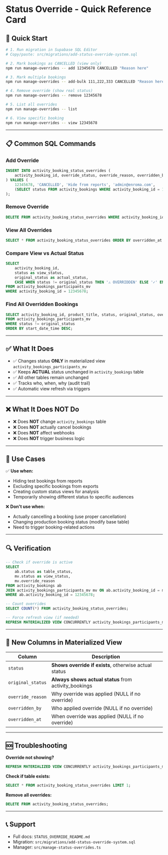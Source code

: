# Status Override - Quick Reference Card

## 🚀 Quick Start

```bash
# 1. Run migration in Supabase SQL Editor
# Copy/paste: src/migrations/add-status-override-system.sql

# 2. Mark bookings as CANCELLED (view only)
npm run manage-overrides -- add 12345678 CANCELLED "Reason here"

# 3. Mark multiple bookings
npm run manage-overrides -- add-bulk 111,222,333 CANCELLED "Reason here"

# 4. Remove override (show real status)
npm run manage-overrides -- remove 12345678

# 5. List all overrides
npm run manage-overrides -- list

# 6. View specific booking
npm run manage-overrides -- view 12345678
```

---

## 📋 Common SQL Commands

### Add Override
```sql
INSERT INTO activity_booking_status_overrides (
    activity_booking_id, override_status, override_reason, overridden_by, original_status
) VALUES (
    12345678, 'CANCELLED', 'Hide from reports', 'admin@enroma.com',
    (SELECT status FROM activity_bookings WHERE activity_booking_id = 12345678)
);
```

### Remove Override
```sql
DELETE FROM activity_booking_status_overrides WHERE activity_booking_id = 12345678;
```

### View All Overrides
```sql
SELECT * FROM activity_booking_status_overrides ORDER BY overridden_at DESC;
```

### Compare View vs Actual Status
```sql
SELECT
    activity_booking_id,
    status as view_status,
    original_status as actual_status,
    CASE WHEN status != original_status THEN '⚠️ OVERRIDDEN' ELSE '✓' END
FROM activity_bookings_participants_mv
WHERE activity_booking_id = 12345678;
```

### Find All Overridden Bookings
```sql
SELECT activity_booking_id, product_title, status, original_status, override_reason
FROM activity_bookings_participants_mv
WHERE status != original_status
ORDER BY start_date_time DESC;
```

---

## ✅ What It Does

- ✅ Changes status **ONLY** in materialized view `activity_bookings_participants_mv`
- ✅ Keeps **ACTUAL** status unchanged in `activity_bookings` table
- ✅ All other tables remain unchanged
- ✅ Tracks who, when, why (audit trail)
- ✅ Automatic view refresh via triggers

---

## ❌ What It Does NOT Do

- ❌ Does **NOT** change `activity_bookings` table
- ❌ Does **NOT** actually cancel bookings
- ❌ Does **NOT** affect webhooks
- ❌ Does **NOT** trigger business logic

---

## 🎯 Use Cases

✅ **Use when:**
- Hiding test bookings from reports
- Excluding specific bookings from exports
- Creating custom status views for analysis
- Temporarily showing different status to specific audiences

❌ **Don't use when:**
- Actually cancelling a booking (use proper cancellation)
- Changing production booking status (modify base table)
- Need to trigger booking-related actions

---

## 🔍 Verification

```sql
-- Check if override is active
SELECT
    ab.status as table_status,
    mv.status as view_status,
    mv.override_reason
FROM activity_bookings ab
JOIN activity_bookings_participants_mv mv ON ab.activity_booking_id = mv.activity_booking_id
WHERE ab.activity_booking_id = 12345678;

-- Count overrides
SELECT COUNT(*) FROM activity_booking_status_overrides;

-- Force refresh view (if needed)
REFRESH MATERIALIZED VIEW CONCURRENTLY activity_bookings_participants_mv;
```

---

## 📝 New Columns in Materialized View

| Column | Description |
|--------|-------------|
| `status` | **Shows override if exists**, otherwise actual status |
| `original_status` | **Always shows actual status** from activity_bookings |
| `override_reason` | Why override was applied (NULL if no override) |
| `overridden_by` | Who applied override (NULL if no override) |
| `overridden_at` | When override was applied (NULL if no override) |

---

## 🆘 Troubleshooting

**Override not showing?**
```sql
REFRESH MATERIALIZED VIEW CONCURRENTLY activity_bookings_participants_mv;
```

**Check if table exists:**
```sql
SELECT * FROM activity_booking_status_overrides LIMIT 1;
```

**Remove all overrides:**
```sql
DELETE FROM activity_booking_status_overrides;
```

---

## 📞 Support

- Full docs: `STATUS_OVERRIDE_README.md`
- Migration: `src/migrations/add-status-override-system.sql`
- Manager: `src/manage-status-overrides.ts`
